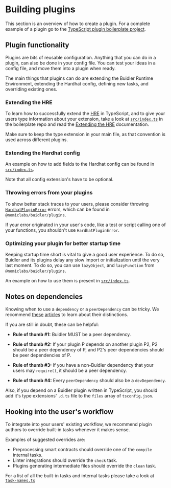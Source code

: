 # Building plugins

This section is an overview of how to create a plugin. For a complete example of a
plugin go to the [TypeScript plugin boilerplate project](https://github.com/nomiclabs/buidler-ts-plugin-boilerplate/).

## Plugin functionality

Plugins are bits of reusable configuration. Anything that you can do in a plugin, can also be done in your config file. You can test your ideas in a config file, and move them into a plugin when ready.

The main things that plugins can do are extending the Buidler Runtime Environment, extending the Hardhat config, defining new tasks, and overriding existing ones.

### Extending the HRE

To learn how to successfully extend the [HRE](./buidler-runtime-environment.md) in TypeScript, and to give your users type information about your extension, take a look at [`src/index.ts`](https://github.com/nomiclabs/buidler-ts-plugin-boilerplate/blob/master/src/index.ts) in the boilerplate repo and read the [Extending the HRE](./hardhat-runtime-environment.md#extending-the-hre) documentation.

Make sure to keep the type extension in your main file, as that convention is used across different plugins.

### Extending the Hardhat config

An example on how to add fields to the Hardhat config can be found in [`src/index.ts`](https://github.com/nomiclabs/buidler-ts-plugin-boilerplate/blob/master/src/index.ts).

Note that all config extension's have to be optional.

### Throwing errors from your plugins

To show better stack traces to your users, please consider throwing [`HardhatPluginError`](/api/classes/hardhatpluginerror.html#constructors) errors, which can be found in `@nomiclabs/buidler/plugins`.

If your error originated in your user's code, like a test or script calling one of your functions, you shouldn't use `HardhatPluginError`.

### Optimizing your plugin for better startup time

Keeping startup time short is vital to give a good user experience. To do so, Buidler and its plugins delay any slow import or initialization until the very last moment. To do so, you can use `lazyObject`, and `lazyFunction` from `@nomiclabs/buidler/plugins`.

An example on how to use them is present in [`src/index.ts`](https://github.com/nomiclabs/buidler-ts-plugin-boilerplate/blob/master/src/index.ts).

## Notes on dependencies

Knowing when to use a `dependency` or a `peerDependency` can be tricky. We recommend [these](https://yarnpkg.com/blog/2018/04/18/dependencies-done-right/) [articles](https://lexi-lambda.github.io/blog/2016/08/24/understanding-the-npm-dependency-model/) to learn about their distinctions.

If you are still in doubt, these can be helpful:

- **Rule of thumb #1:** Buidler MUST be a peer dependency.

- **Rule of thumb #2:** If your plugin P depends on another plugin P2, P2 should be a peer dependency of P, and P2's peer dependencies should be peer dependencies of P.

- **Rule of thumb #3:** If you have a non-Buidler dependency that your users may `require()`, it should be a peer dependency.

- **Rule of thumb #4:** Every `peerDependency` should also be a `devDependency`.

Also, if you depend on a Buidler plugin written in TypeScript, you should add it's type extensions' `.d.ts` file to the `files` array of `tsconfig.json`.

## Hooking into the user's workflow

To integrate into your users' existing workflow, we recommend plugin authors to override built-in tasks whenever it makes sense.

Examples of suggested overrides are:

- Preprocessing smart contracts should override one of the `compile` internal tasks.
- Linter integrations should override the `check` task.
- Plugins generating intermediate files should override the `clean` task.

For a list of all the built-in tasks and internal tasks please take a look at [`task-names.ts`](https://github.com/nomiclabs/buidler/blob/master/packages/buidler-core/src/builtin-tasks/task-names.ts)
